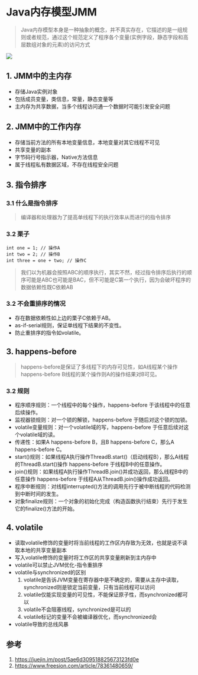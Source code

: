 # Java内存模型JMM 
> Java内存模型本身是一种抽象的概念，并不真实存在，它描述的是一组规则或者规范，通过这个规范定义了程序各个变量(实例字段，静态字段和高层数组对象的元素)的访问方式

![](./jmm.png)

## 1. JMM中的主内存
* 存储Java实例对象
* 包括成员变量，类信息，常量，静态变量等
* 主内存为共享数据，当多个线程访问通一个数据时可能引发安全问题
## 2. JMM中的工作内存
* 存储当前方法的所有本地变量信息，本地变量对其它线程不可见
* 共享变量的副本
* 字节码行号指示器，Native方法信息
* 属于线程私有数据区域，不存在线程安全问题
## 3. 指令排序
### 3.1 什么是指令排序
> 编译器和处理器为了提高单线程下的执行效率从而进行的指令排序
### 3.2 栗子
```
int one = 1; // 操作A
int two = 2; // 操作B
int three = one + two; // 操作C
```
> 我们以为机器会按照ABC的顺序执行，其实不然，经过指令排序后执行的顺序可能是ABC也可能是BAC，但不可能是C第一个执行，因为会破坏程序的数据依赖性既C依赖AB
### 3.2 不会重排序的情况
* 存在数据依赖性如上边的栗子C依赖于AB。
* as-if-serial规则，保证单线程下结果的不变性。
* 防止重排序的指令如volatile。
## 3. happens-before
> happens-before是保证了多线程下的内存可见性，如A线程某个操作 happens-before B线程的某个操作则A的操作结果对B可见。
### 3.2 规则
* 程序顺序规则：一个线程中的每个操作，happens-before 于该线程中的任意后续操作。
* 监视器锁规则：对一个锁的解锁，happens-before 于随后对这个锁的加锁。
* volatile变量规则：对一个volatile域的写，happens-before 于任意后续对这个volatile域的读。
* 传递性：如果A happens-before B，且B happens-before C，那么A happens-before C。
* start()规则：如果线程A执行操作ThreadB.start()（启动线程B），那么A线程的ThreadB.start()操作 happens-before 于线程B中的任意操作。
* join()规则：如果线程A执行操作ThreadB.join()并成功返回，那么线程B中的任意操作 happens-before 于线程A从ThreadB.join()操作成功返回。
* 程序中断规则：对线程interrupted()方法的调用先行于被中断线程的代码检测到中断时间的发生。
* 对象finalize规则：一个对象的初始化完成（构造函数执行结束）先行于发生它的finalize()方法的开始。

## 4. volatile
* 读取volatile修饰的变量时将当前线程的工作区内存致为无效，也就是说不读取本地的共享变量副本
* 写入volatile修饰的变量时将工作区的共享变量刷新到主内存中
* volatile可以禁止JVM优化-指令重排序
* volatile与synchronized的区别
    1. volatile是告诉JVM变量在寄存器中是不确定的，需要从主存中读取，synchronized则是锁定当前变量，只有当前线程可以访问
    2. volatile仅能实现变量的可见性，不能保证原子性，而synchronized都可以
    3. volatile不会阻塞线程，synchronized是可以的
    4. volatile标记的变量不会被编译器优化，而synchronized会
* volatile导致的总线风暴
## 参考
1. https://juejin.im/post/5ae6d309518825673123fd0e
2. https://www.freesion.com/article/78361480659/
